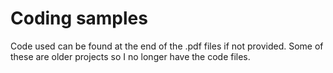 # Coding samples
Code used can be found at the end of the .pdf files if not provided.
Some of these are older projects so I no longer have the code files.
